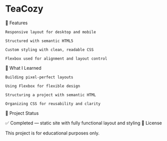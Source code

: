 # TeaCozy
📖 Features

    Responsive layout for desktop and mobile

    Structured with semantic HTML5

    Custom styling with clean, readable CSS

    Flexbox used for alignment and layout control

🎯 What I Learned

    Building pixel-perfect layouts

    Using Flexbox for flexible design

    Structuring a project with semantic HTML

    Organizing CSS for reusability and clarity

🔗 Project Status

✅ Completed — static site with fully functional layout and styling
📄 License

This project is for educational purposes only.